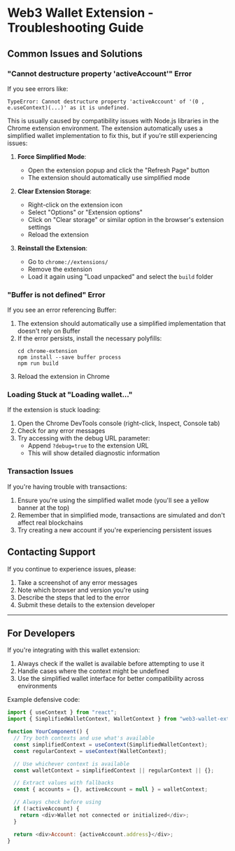 # Web3 Wallet Extension - Troubleshooting Guide

## Common Issues and Solutions

### "Cannot destructure property 'activeAccount'" Error

If you see errors like:

```
TypeError: Cannot destructure property 'activeAccount' of '(0 , e.useContext)(...)' as it is undefined.
```

This is usually caused by compatibility issues with Node.js libraries in the Chrome extension environment. The extension automatically uses a simplified wallet implementation to fix this, but if you're still experiencing issues:

1. **Force Simplified Mode**:

   - Open the extension popup and click the "Refresh Page" button
   - The extension should automatically use simplified mode

2. **Clear Extension Storage**:

   - Right-click on the extension icon
   - Select "Options" or "Extension options"
   - Click on "Clear storage" or similar option in the browser's extension settings
   - Reload the extension

3. **Reinstall the Extension**:
   - Go to `chrome://extensions/`
   - Remove the extension
   - Load it again using "Load unpacked" and select the `build` folder

### "Buffer is not defined" Error

If you see an error referencing Buffer:

1. The extension should automatically use a simplified implementation that doesn't rely on Buffer
2. If the error persists, install the necessary polyfills:
   ```
   cd chrome-extension
   npm install --save buffer process
   npm run build
   ```
3. Reload the extension in Chrome

### Loading Stuck at "Loading wallet..."

If the extension is stuck loading:

1. Open the Chrome DevTools console (right-click, Inspect, Console tab)
2. Check for any error messages
3. Try accessing with the debug URL parameter:
   - Append `?debug=true` to the extension URL
   - This will show detailed diagnostic information

### Transaction Issues

If you're having trouble with transactions:

1. Ensure you're using the simplified wallet mode (you'll see a yellow banner at the top)
2. Remember that in simplified mode, transactions are simulated and don't affect real blockchains
3. Try creating a new account if you're experiencing persistent issues

## Contacting Support

If you continue to experience issues, please:

1. Take a screenshot of any error messages
2. Note which browser and version you're using
3. Describe the steps that led to the error
4. Submit these details to the extension developer

---

## For Developers

If you're integrating with this wallet extension:

1. Always check if the wallet is available before attempting to use it
2. Handle cases where the context might be undefined
3. Use the simplified wallet interface for better compatibility across environments

Example defensive code:

```javascript
import { useContext } from "react";
import { SimplifiedWalletContext, WalletContext } from "web3-wallet-extension";

function YourComponent() {
  // Try both contexts and use what's available
  const simplifiedContext = useContext(SimplifiedWalletContext);
  const regularContext = useContext(WalletContext);

  // Use whichever context is available
  const walletContext = simplifiedContext || regularContext || {};

  // Extract values with fallbacks
  const { accounts = {}, activeAccount = null } = walletContext;

  // Always check before using
  if (!activeAccount) {
    return <div>Wallet not connected or initialized</div>;
  }

  return <div>Account: {activeAccount.address}</div>;
}
```
